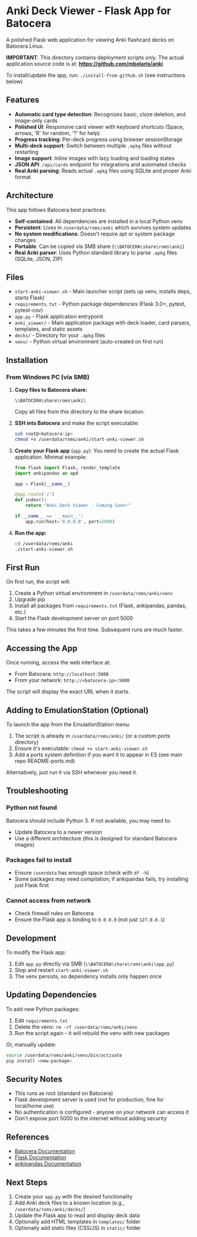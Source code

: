 # Anki Deck Viewer - Flask App for Batocera

A polished Flask web application for viewing Anki flashcard decks on Batocera Linux.

**IMPORTANT**: This directory contains deployment scripts only. The actual application source code is at:
**https://github.com/mbolaris/anki**

To install/update the app, run: `./install-from-github.sh` (see instructions below)

## Features

- **Automatic card type detection**: Recognizes basic, cloze deletion, and image-only cards
- **Polished UI**: Responsive card viewer with keyboard shortcuts (Space, arrows, 'R' for random, '?' for help)
- **Progress tracking**: Per-deck progress using browser sessionStorage
- **Multi-deck support**: Switch between multiple `.apkg` files without restarting
- **Image support**: Inline images with lazy loading and loading states
- **JSON API**: `/api/cards` endpoint for integrations and automated checks
- **Real Anki parsing**: Reads actual `.apkg` files using SQLite and proper Anki format

## Architecture

This app follows Batocera best practices:
- **Self-contained**: All dependencies are installed in a local Python venv
- **Persistent**: Lives in `/userdata/roms/anki` which survives system updates
- **No system modifications**: Doesn't require apt or system package changes
- **Portable**: Can be copied via SMB share (`\\BATOCERA\share\roms\anki`)
- **Real Anki parser**: Uses Python standard library to parse `.apkg` files (SQLite, JSON, ZIP)

## Files

- `start-anki-viewer.sh` - Main launcher script (sets up venv, installs deps, starts Flask)
- `requirements.txt` - Python package dependencies (Flask 3.0+, pytest, pytest-cov)
- `app.py` - Flask application entrypoint
- `anki_viewer/` - Main application package with deck loader, card parsers, templates, and static assets
- `decks/` - Directory for your `.apkg` files
- `venv/` - Python virtual environment (auto-created on first run)

## Installation

### From Windows PC (via SMB)

1. **Copy files to Batocera share:**
   ```
   \\BATOCERA\share\roms\anki\
   ```
   Copy all files from this directory to the share location.

2. **SSH into Batocera** and make the script executable:
   ```bash
   ssh root@<batocera-ip>
   chmod +x /userdata/roms/anki/start-anki-viewer.sh
   ```

3. **Create your Flask app** (`app.py`):
   You need to create the actual Flask application. Minimal example:
   ```python
   from flask import Flask, render_template
   import ankipandas as apd

   app = Flask(__name__)

   @app.route('/')
   def index():
       return "Anki Deck Viewer - Coming Soon!"

   if __name__ == '__main__':
       app.run(host='0.0.0.0', port=5000)
   ```

4. **Run the app:**
   ```bash
   cd /userdata/roms/anki
   ./start-anki-viewer.sh
   ```

## First Run

On first run, the script will:
1. Create a Python virtual environment in `/userdata/roms/anki/venv`
2. Upgrade pip
3. Install all packages from `requirements.txt` (Flask, ankipandas, pandas, etc.)
4. Start the Flask development server on port 5000

This takes a few minutes the first time. Subsequent runs are much faster.

## Accessing the App

Once running, access the web interface at:
- From Batocera: `http://localhost:5000`
- From your network: `http://<batocera-ip>:5000`

The script will display the exact URL when it starts.

## Adding to EmulationStation (Optional)

To launch the app from the EmulationStation menu:

1. The script is already in `/userdata/roms/anki/` (or a custom ports directory)
2. Ensure it's executable: `chmod +x start-anki-viewer.sh`
3. Add a ports system definition if you want it to appear in ES (see main repo README-ports.md)

Alternatively, just run it via SSH whenever you need it.

## Troubleshooting

### Python not found
Batocera should include Python 3. If not available, you may need to:
- Update Batocera to a newer version
- Use a different architecture (this is designed for standard Batocera images)

### Packages fail to install
- Ensure `/userdata` has enough space (check with `df -h`)
- Some packages may need compilation; if ankipandas fails, try installing just Flask first

### Cannot access from network
- Check firewall rules on Batocera
- Ensure the Flask app is binding to `0.0.0.0` (not just `127.0.0.1`)

## Development

To modify the Flask app:
1. Edit `app.py` directly via SMB (`\\BATOCERA\share\roms\anki\app.py`)
2. Stop and restart `start-anki-viewer.sh`
3. The venv persists, so dependency installs only happen once

## Updating Dependencies

To add new Python packages:
1. Edit `requirements.txt`
2. Delete the venv: `rm -rf /userdata/roms/anki/venv`
3. Run the script again - it will rebuild the venv with new packages

Or, manually update:
```bash
source /userdata/roms/anki/venv/bin/activate
pip install <new-package>
```

## Security Notes

- This runs as root (standard on Batocera)
- Flask development server is used (not for production, fine for local/home use)
- No authentication is configured - anyone on your network can access it
- Don't expose port 5000 to the internet without adding security

## References

- [Batocera Documentation](https://wiki.batocera.org/)
- [Flask Documentation](https://flask.palletsprojects.com/)
- [ankipandas Documentation](https://github.com/klieret/ankipandas)

## Next Steps

1. Create your `app.py` with the desired functionality
2. Add Anki deck files to a known location (e.g., `/userdata/roms/anki/decks/`)
3. Update the Flask app to read and display deck data
4. Optionally add HTML templates in `templates/` folder
5. Optionally add static files (CSS/JS) in `static/` folder
